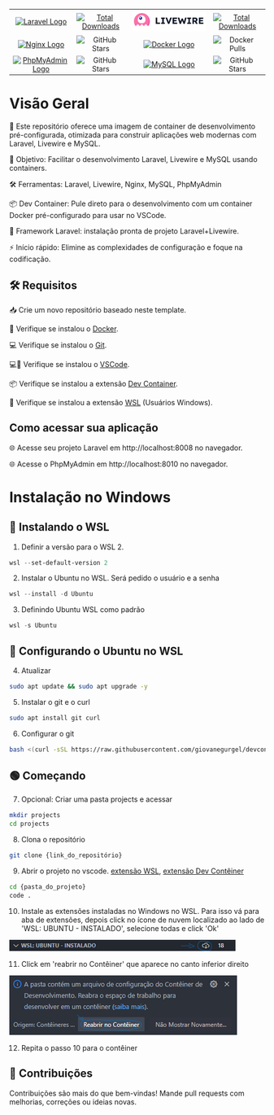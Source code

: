 
<table border="0" align="center">
    <tr>
        <td align="center"><a href="https://laravel.com/docs/10.x" target="_blank"><img src="https://raw.githubusercontent.com/laravel/art/master/logo-lockup/5%20SVG/2%20CMYK/1%20Full%20Color/laravel-logolockup-cmyk-red.svg" width="320" alt="Laravel Logo"></a></td>
        <td align="center"><a href="https://packagist.org/packages/laravel/framework"><img src="https://img.shields.io/packagist/dt/laravel/framework" alt="Total Downloads"></a></td>
        <td align="center"><a href="https://livewire.laravel.com/docs/quickstart" target="_blank"><img src="https://github.com/livewire/livewire/raw/main/art/readme_logo.png" width="270" alt="Livewire Logo"></a></td>
        <td align="center"><a href="https://packagist.org/packages/livewire/livewire"><img src="https://poser.pugx.org/livewire/livewire/d/total.svg" alt="Total Downloads">
    </a></td>
    </tr>
    <tr>
        <td align="center"><a href="https://www.nginx.com/" target="_blank"><img src="https://upload.wikimedia.org/wikipedia/commons/c/c5/Nginx_logo.svg" width="240" alt="Nginx Logo"></a></td>
        <td align="center"><img src="https://img.shields.io/github/stars/nginx" alt="GitHub Stars"></td>
        <td align="center"><a href="https://hub.docker.com/r/giovanegurgel/laravel_server" target="_blank"><img  src="https://geeksterminal.com/wp-content/uploads/2019/11/docker-logo-310x162.png" width="320" alt="Docker Logo"></a></td>
        <td align="center"><img src="https://img.shields.io/docker/pulls/giovanegurgel/laravel_server" alt="Docker Pulls"></td>
    </tr>
    <tr>
        <td align="center"><a href="https://www.phpmyadmin.net/" target="_blank"><img  src="https://www.phpmyadmin.net/static/images/logo.png?067b638aa2a2" width="160" alt="PhpMyAdmin Logo"></a></td>
        <td align="center"><img src="https://img.shields.io/github/stars/phpmyadmin" alt="GitHub Stars"></td>
        <td align="center"><a href="https://www.mysql.com/" target="_blank"><img  src="https://vetores.org/d/mysql.svg" width="130" alt="MySQL Logo"></a></td>
        <td align="center"><img src="https://img.shields.io/github/stars/mysql" alt="GitHub Stars"></a></td>
    </tr>
</table>

# Visão Geral
🌟 Este repositório oferece uma imagem de container de desenvolvimento pré-configurada, otimizada para construir aplicações web modernas com Laravel, Livewire e MySQL.

🚀 Objetivo: Facilitar o desenvolvimento Laravel, Livewire e MySQL usando containers.

🛠️ Ferramentas: Laravel, Livewire, Nginx, MySQL, PhpMyAdmin

📦 Dev Container: Pule direto para o desenvolvimento com um container Docker pré-configurado para usar no VSCode.

🚀 Framework Laravel: instalação pronta de projeto Laravel+Livewire.

⚡ Início rápido: Elimine as complexidades de configuração e foque na codificação.

## 🛠️ Requisitos

📥 Crie um novo repositório baseado neste template.

🐳 Verifique se instalou o [Docker](https://docs.docker.com/get-docker/).

💻 Verifique se instalou o [Git](https://git-scm.com/downloads).

💻📝 Verifique se instalou o [VSCode](https://git-scm.com/downloads).

📦 Verifique se instalou a extensão [Dev Container](https://marketplace.visualstudio.com/items?itemName=ms-vscode-remote.remote-containers).

🐧 Verifique se instalou a extensão [WSL](https://marketplace.visualstudio.com/items?itemName=ms-vscode-remote.remote-wsl) (Usuários Windows).

## Como acessar sua aplicação

🌐 Acesse seu projeto Laravel em http://localhost:8008 no navegador.

🌐 Acesse o PhpMyAdmin em http://localhost:8010 no navegador.

# Instalação no Windows

## 🐧 Instalando o WSL

1. Definir a versão para o WSL 2.

```powershell
wsl --set-default-version 2
```

2. Instalar o Ubuntu no WSL. Será pedido o usuário e a senha

```powershell
wsl --install -d Ubuntu
```

3. Definindo Ubuntu WSL como padrão

```powershell
wsl -s Ubuntu
```
## 🐧 Configurando o Ubuntu no WSL

4. Atualizar

```bash
sudo apt update && sudo apt upgrade -y
```

5. Instalar o git e o curl

```bash
sudo apt install git curl
```

6. Configurar o git

```bash
bash <(curl -sSL https://raw.githubusercontent.com/giovanegurgel/devcont_laravel/main/configGit.sh)
```
## 🟢 Começando

7. Opcional: Criar uma pasta projects e acessar

```bash
mkdir projects
cd projects
```

8. Clona o repositório

```bash
git clone {link_do_repositório}
```

9. Abrir o projeto no vscode. [extensão WSL](https://marketplace.visualstudio.com/items?itemName=ms-vscode-remote.remote-wsl), [extensão Dev Contêiner](https://marketplace.visualstudio.com/items?itemName=ms-vscode-remote.remote-containers)

```bash
cd {pasta_do_projeto}
code .
```

10. Instale as extensões instaladas no Windows no WSL. Para isso vá para aba de extensões, depois click no ícone de nuvem localizado ao lado de 'WSL: UBUNTU - INSTALADO', selecione todas e click 'Ok'

![Imagem mostrando o ícone de nuvem](/img/nuvem.png)

11. Click em 'reabrir no Contêiner' que aparece no canto inferior direito

![Imagem da janela de reabrir Contêiner](/img/reabrir_container.png)

12. Repita o passo 10 para o contêiner

## 🤝 Contribuições
Contribuições são mais do que bem-vindas! Mande pull requests com melhorias, correções ou ideias novas.
